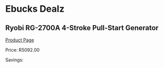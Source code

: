 
# Ebucks Dealz
## Ryobi RG-2700A 4-Stroke Pull-Start Generator
[Product Page](https://www.ebucks.com/web/shop/productSelected.do?prodId=1200196220&catId=870841698)

Price: R5092.00

Savings: 


	
